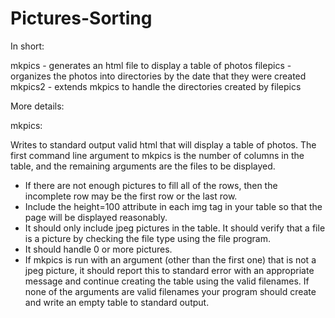 # Pictures-Sorting

In short: 

mkpics - generates an html file to display a table of photos
filepics - organizes the photos into directories by the date that they were created
mkpics2 - extends mkpics to handle the directories created by filepics

More details: 

mkpics:

Writes to standard output valid html that will display a table of photos. The first command line argument to mkpics is the number of columns in the table, and the remaining arguments are the files to be displayed.

- If there are not enough pictures to fill all of the rows, then the incomplete row may be the first row or the last row.
- Include the height=100 attribute in each img tag in your table so that the page will be displayed reasonably.
- It should only include jpeg pictures in the table. It should verify that a file is a picture by checking the file type using the file program.
- It should handle 0 or more pictures.
- If mkpics is run with an argument (other than the first one) that is not a jpeg picture, it should report this to standard error with an appropriate message and continue creating the table using the valid filenames. If none of the arguments are valid filenames your program should create and write an empty table to standard output.

